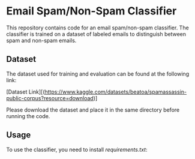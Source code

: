 
# Email Spam/Non-Spam Classifier

This repository contains code for an email spam/non-spam classifier. The classifier is trained on a dataset of labeled emails to distinguish between spam and non-spam emails.

## Dataset

The dataset used for training and evaluation can be found at the following link:

[Dataset Link][(https://www.kaggle.com/datasets/beatoa/spamassassin-public-corpus?resource=download)]

Please download the dataset and place it in the same directory before running the code.

## Usage

To use the classifier, you need to install *requirements.txt*:



